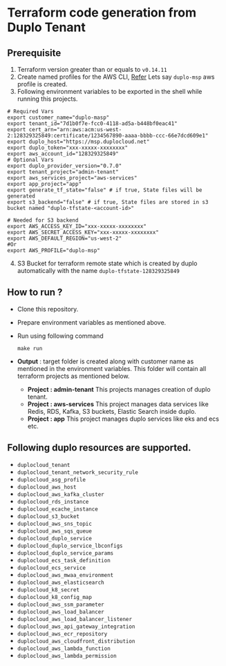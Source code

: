 # Terraform code generation from Duplo Tenant

## Prerequisite

1. Terraform version greater than or equals to `v0.14.11`
2. Create named profiles for the AWS CLI, [Refer](https://docs.aws.amazon.com/cli/latest/userguide/cli-configure-profiles.html)
   Lets say `duplo-msp` aws profile is created.
3. Following environment variables to be exported in the shell while running this projects.

```shell
# Required Vars
export customer_name="duplo-masp"
export tenant_id="7d1b0f7e-fcc0-4118-ad5a-b448bf0eac41"
export cert_arn="arn:aws:acm:us-west-2:128329325849:certificate/1234567890-aaaa-bbbb-ccc-66e7dcd609e1"
export duplo_host="https://msp.duplocloud.net"
export duplo_token="xxx-xxxxx-xxxxxxxx"
export aws_account_id="128329325849"
# Optional Vars
export duplo_provider_version="0.7.0"
export tenant_project="admin-tenant"
export aws_services_project="aws-services"
export app_project="app"
export generate_tf_state="false" # if true, State files will be generated
export s3_backend="false" # if true, State files are stored in s3 bucket named "duplo-tfstate-<account-id>"

# Needed for S3 backend
export AWS_ACCESS_KEY_ID="xxx-xxxxx-xxxxxxxx"
export AWS_SECRET_ACCESS_KEY="xxx-xxxxx-xxxxxxxx"
export AWS_DEFAULT_REGION="us-west-2"
#Or
export AWS_PROFILE="duplo-msp"
```

4. S3 Bucket for terraform remote state which is created by duplo automatically with the name `duplo-tfstate-128329325849`

   

## How to run ?

- Clone this repository.

- Prepare environment variables as mentioned above.

- Run using  following command

  ```shell
  make run
  ```

- **Output** : target folder is created along with customer name as mentioned in the environment variables. This folder will contain all terraform projects as mentioned below.

  - **Project : admin-tenant** This projects manages creation of duplo tenant.
  - **Project : aws-services** This project manages data services like Redis, RDS, Kafka, S3 buckets, Elastic Search inside duplo.
  - **Project : app** This project manages duplo services like eks and ecs etc.

## Following duplo resources are supported.
   - `duplocloud_tenant`
   - `duplocloud_tenant_network_security_rule`
   - `duplocloud_asg_profile`
   - `duplocloud_aws_host`
   - `duplocloud_aws_kafka_cluster`
   - `duplocloud_rds_instance`
   - `duplocloud_ecache_instance`
   - `duplocloud_s3_bucket`
   - `duplocloud_aws_sns_topic`
   - `duplocloud_aws_sqs_queue`
   - `duplocloud_duplo_service`
   - `duplocloud_duplo_service_lbconfigs`
   - `duplocloud_duplo_service_params`
   - `duplocloud_ecs_task_definition`
   - `duplocloud_ecs_service`
   - `duplocloud_aws_mwaa_environment`
   - `duplocloud_aws_elasticsearch`
   - `duplocloud_k8_secret`
   - `duplocloud_k8_config_map`
   - `duplocloud_aws_ssm_parameter`
   - `duplocloud_aws_load_balancer`
   - `duplocloud_aws_load_balancer_listener`
   - `duplocloud_aws_api_gateway_integration`
   - `duplocloud_aws_ecr_repository`
   - `duplocloud_aws_cloudfront_distribution`
   - `duplocloud_aws_lambda_function`
   - `duplocloud_aws_lambda_permission`
